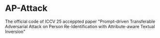 # AP-Attack
The official code of ICCV 25 acceppted paper "Prompt-driven Transferable Adversarial Attack on Person Re-Identification with Attribute-aware Textual Inversion"
